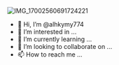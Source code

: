 ![IMG_17002560691724221](https://github.com/alhkymy774/alhkymy774/assets/152105592/336417fe-6910-46b0-a431-de77768c21cd)
- 👋 Hi, I’m @alhkymy774
- 👀 I’m interested in ...
- 🌱 I’m currently learning ...
- 💞️ I’m looking to collaborate on ...
- 📫 How to reach me ...

<!---
alhkymy774/alhkymy774 is a ✨ special ✨ repository because its `README.md` (this file) appears on your GitHub profile.
You can click the Preview link to take a look at your changes.
--->
